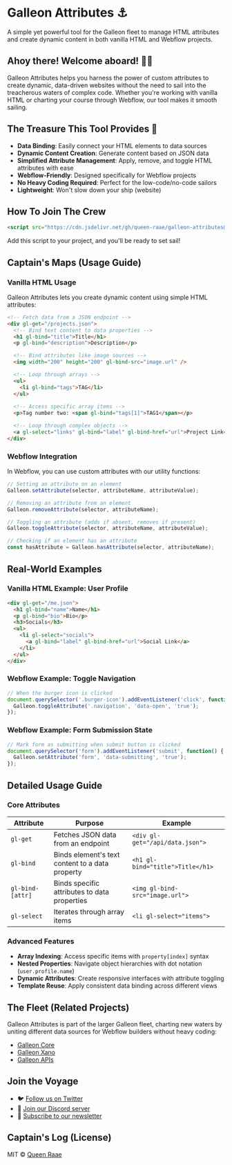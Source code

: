 # Galleon Attributes ⚓

A simple yet powerful tool for the Galleon fleet to manage HTML attributes and create dynamic content in both vanilla HTML and Webflow projects.

## Ahoy there! Welcome aboard! 🏴‍☠️

Galleon Attributes helps you harness the power of custom attributes to create dynamic, data-driven websites without the need to sail into the treacherous waters of complex code. Whether you're working with vanilla HTML or charting your course through Webflow, our tool makes it smooth sailing.

## The Treasure This Tool Provides 💎

- **Data Binding**: Easily connect your HTML elements to data sources
- **Dynamic Content Creation**: Generate content based on JSON data
- **Simplified Attribute Management**: Apply, remove, and toggle HTML attributes with ease
- **Webflow-Friendly**: Designed specifically for Webflow projects
- **No Heavy Coding Required**: Perfect for the low-code/no-code sailors
- **Lightweight**: Won't slow down your ship (website)

## How To Join The Crew

```html
<script src="https://cdn.jsdelivr.net/gh/queen-raae/galleon-attributes@main/dist/galleon-attributes.min.js"></script>
```

Add this script to your project, and you'll be ready to set sail!

## Captain's Maps (Usage Guide)

### Vanilla HTML Usage

Galleon Attributes lets you create dynamic content using simple HTML attributes:

```html
<!-- Fetch data from a JSON endpoint -->
<div gl-get="/projects.json">
  <!-- Bind text content to data properties -->
  <h1 gl-bind="title">Title</h1>
  <p gl-bind="description">Description</p>

  <!-- Bind attributes like image sources -->
  <img width="200" height="200" gl-bind-src="image.url" />

  <!-- Loop through arrays -->
  <ul>
    <li gl-bind="tags">TAG</li>
  </ul>
  
  <!-- Access specific array items -->
  <p>Tag number two: <span gl-bind="tags[1]">TAG1</span></p>

  <!-- Loop through complex objects -->
  <a gl-select="links" gl-bind="label" gl-bind-href="url">Project Link</a>
</div>
```

### Webflow Integration

In Webflow, you can use custom attributes with our utility functions:

```javascript
// Setting an attribute on an element
Galleon.setAttribute(selector, attributeName, attributeValue);

// Removing an attribute from an element
Galleon.removeAttribute(selector, attributeName);

// Toggling an attribute (adds if absent, removes if present)
Galleon.toggleAttribute(selector, attributeName, attributeValue);

// Checking if an element has an attribute
const hasAttribute = Galleon.hasAttribute(selector, attributeName);
```

## Real-World Examples

### Vanilla HTML Example: User Profile

```html
<div gl-get="/me.json">
  <h1 gl-bind="name">Name</h1>
  <p gl-bind="bio">Bio</p>
  <h3>Socials</h3>
  <ul>
    <li gl-select="socials">
      <a gl-bind="label" gl-bind-href="url">Social Link</a>
    </li>
  </ul>
</div>
```

### Webflow Example: Toggle Navigation

```javascript
// When the burger icon is clicked
document.querySelector('.burger-icon').addEventListener('click', function() {
  Galleon.toggleAttribute('.navigation', 'data-open', 'true');
});
```

### Webflow Example: Form Submission State

```javascript
// Mark form as submitting when submit button is clicked
document.querySelector('form').addEventListener('submit', function() {
  Galleon.setAttribute('form', 'data-submitting', 'true');
});
```

## Detailed Usage Guide

### Core Attributes

| Attribute | Purpose | Example |
|-----------|---------|---------|
| `gl-get` | Fetches JSON data from an endpoint | `<div gl-get="/api/data.json">` |
| `gl-bind` | Binds element's text content to a data property | `<h1 gl-bind="title">Title</h1>` |
| `gl-bind-[attr]` | Binds specific attributes to data properties | `<img gl-bind-src="image.url">` |
| `gl-select` | Iterates through array items | `<li gl-select="items">` |

### Advanced Features

- **Array Indexing**: Access specific items with `property[index]` syntax
- **Nested Properties**: Navigate object hierarchies with dot notation (`user.profile.name`)
- **Dynamic Attributes**: Create responsive interfaces with attribute toggling
- **Template Reuse**: Apply consistent data binding across different views

## The Fleet (Related Projects)

Galleon Attributes is part of the larger Galleon fleet, charting new waters by uniting different data sources for Webflow builders without heavy coding:

- [Galleon Core](https://github.com/queen-raae/galleon-core)
- [Galleon Xano](https://github.com/queen-raae/galleon-xano)
- [Galleon APIs](https://github.com/queen-raae/galleon-apis)

## Join the Voyage

- 🐦 [Follow us on Twitter](https://twitter.com/GalleonDev)
- 💬 [Join our Discord server](https://discord.gg/galleon)
- 📰 [Subscribe to our newsletter](https://galleon.dev/newsletter)

## Captain's Log (License)

MIT © [Queen Raae](https://github.com/queen-raae)
